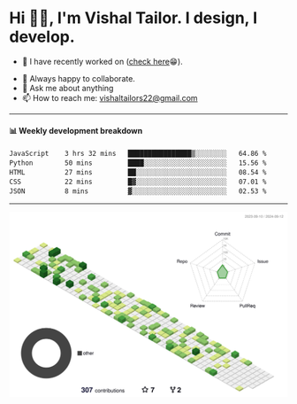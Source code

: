 # Hi 👋🏻, I'm Vishal Tailor. I design, I develop.

- 🔭 I have recently worked on ([check here](https://vishaltailor.com)😁).
<!-- - 🎦 Currently watching: JavaScript: The Hard Parts By Will Sentance. -->
- 👯 Always happy to collaborate.
- 💬 Ask me about anything
- 📫 How to reach me: <a href="mailto:vishaltailors22@gmail.com">vishaltailors22@gmail.com</a>

<hr /> 
<h4>📊 Weekly development breakdown</h4>
<!--START_SECTION:waka-->

```txt
JavaScript    3 hrs 32 mins   ████████████████▒░░░░░░░░   64.86 %
Python        50 mins         ████░░░░░░░░░░░░░░░░░░░░░   15.56 %
HTML          27 mins         ██░░░░░░░░░░░░░░░░░░░░░░░   08.54 %
CSS           22 mins         █▓░░░░░░░░░░░░░░░░░░░░░░░   07.01 %
JSON          8 mins          ▓░░░░░░░░░░░░░░░░░░░░░░░░   02.53 %
```

<!--END_SECTION:waka-->
<hr /> 

![](./profile-3d-contrib/profile-green-animate.svg)
